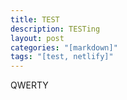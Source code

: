 ```yaml
---
title: TEST
description: TESTing
layout: post
categories: "[markdown]"
tags: "[test, netlify]"
---
```

QWERTY